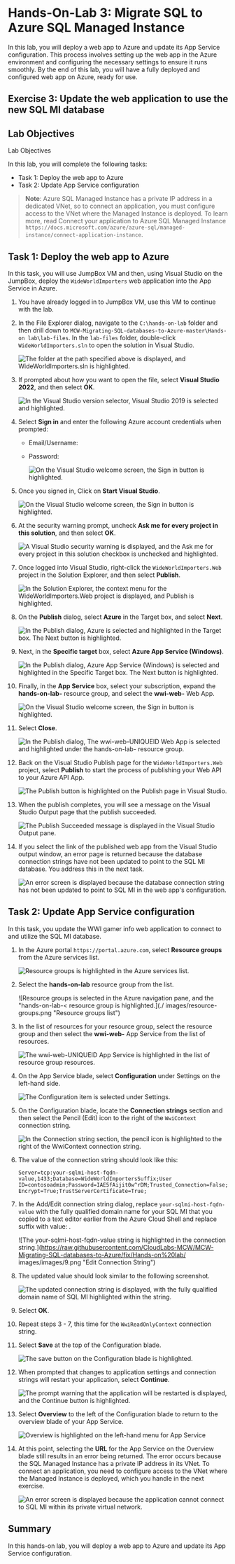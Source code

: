 # Hands-On-Lab 3: Migrate SQL to Azure SQL Managed Instance

In this lab, you will deploy a web app to Azure and update its App Service configuration. This process involves setting up the web app in the Azure environment and configuring the necessary settings to ensure it runs smoothly. By the end of this lab, you will have a fully deployed and configured web app on Azure, ready for use.

## Exercise 3: Update the web application to use the new SQL MI database
## Lab Objectives

Lab Objectives

In this lab, you will complete the following tasks:

- Task 1: Deploy the web app to Azure
- Task 2: Update App Service configuration

> **Note**: Azure SQL Managed Instance has a private IP address in a dedicated VNet, so to connect an application, you must configure access to the VNet where the Managed Instance is deployed. To learn more, read Connect your application to Azure SQL Managed Instance `https://docs.microsoft.com/azure/azure-sql/managed-instance/connect-application-instance`.

## Task 1: Deploy the web app to Azure

In this task, you will use JumpBox VM and then, using Visual Studio on the JumpBox, deploy the `WideWorldImporters` web application into the App Service in Azure.

1. You have already logged in to JumpBox VM, use this VM to continue with the lab. 

1. In the File Explorer dialog, navigate to the `C:\hands-on-lab` folder and then drill down to `MCW-Migrating-SQL-databases-to-Azure-master\Hands-on lab\lab-files`. In the `lab-files` folder, double-click `WideWorldImporters.sln` to open the solution in Visual Studio.

   ![The folder at the path specified above is displayed, and WideWorldImporters.sln is highlighted.]( images/windows-explorer-lab-files-web-solution.png "Windows Explorer")

1. If prompted about how you want to open the file, select **Visual Studio 2022**, and then select **OK**.

    ![In the Visual Studio version selector, Visual Studio 2019 is selected and highlighted.]( images/datamod2.png "Visual Studio")

1. Select **Sign in** and enter the following Azure account credentials when prompted:
   
   * Email/Username: <inject key="AzureAdUserEmail"></inject>
   * Password: <inject key="AzureAdUserPassword"></inject>

        ![On the Visual Studio welcome screen, the Sign in button is highlighted.]( images/datamod3.png "Visual Studio")

1. Once you signed in, Click on **Start Visual Studio**.

    ![On the Visual Studio welcome screen, the Sign in button is highlighted.]( images/datamod4.png "Visual Studio")

1. At the security warning prompt, uncheck **Ask me for every project in this solution**, and then select **OK**.

    ![A Visual Studio security warning is displayed, and the Ask me for every project in this solution checkbox is unchecked and highlighted.]( images/visual-studio-security-warning.png "Visual Studio")

1. Once logged into Visual Studio, right-click the `WideWorldImporters.Web` project in the Solution Explorer, and then select **Publish**.

    ![In the Solution Explorer, the context menu for the WideWorldImporters.Web project is displayed, and Publish is highlighted.]( images/visual-studio-project-publish.png "Visual Studio")

1. On the **Publish** dialog, select **Azure** in the Target box, and select **Next**.

    ![In the Publish dialog, Azure is selected and highlighted in the Target box. The Next button is highlighted.]( images/updated15.png "Publish API App to Azure")

1. Next, in the **Specific target** box, select **Azure App Service (Windows)**.

    ![In the Publish dialog, Azure App Service (Windows) is selected and highlighted in the Specific Target box. The Next button is highlighted.]( images/datamod6.png "Publish API App to Azure")

1. Finally, in the **App Service** box, select your subscription, expand the **hands-on-lab-<inject key="Suffix" enableCopy="false"/>** resource group, and select the **wwi-web-<inject key="Suffix" enableCopy="false"/>** Web App.

    ![On the Visual Studio welcome screen, the Sign in button is highlighted.]( images/datamod7.png "Visual Studio")

1. Select **Close**.

    ![In the Publish dialog, The wwi-web-UNIQUEID Web App is selected and highlighted under the hands-on-lab- resource group.]( images/close.png "Publish API App to Azure")

1. Back on the Visual Studio Publish page for the `WideWorldImporters.Web` project, select **Publish** to start the process of publishing your Web API to your Azure API App.

    ![The Publish button is highlighted on the Publish page in Visual Studio.]( images/wwi-web-publish.png "Publish")

1. When the publish completes, you will see a message on the Visual Studio Output page that the publish succeeded.

    ![The Publish Succeeded message is displayed in the Visual Studio Output pane.]( images/visual-studio-output-publish-succeeded.png "Visual Studio")

2. If you select the link of the published web app from the Visual Studio output window, an error page is returned because the database connection strings have not been updated to point to the SQL MI database. You address this in the next task.

    ![An error screen is displayed because the database connection string has not been updated to point to SQL MI in the web app's configuration.]( images/web-app-error-screen.png "Web App error")
## Task 2: Update App Service configuration

In this task, you update the WWI gamer info web application to connect to and utilize the SQL MI database.

1. In the Azure portal `https://portal.azure.com`, select **Resource groups** from the Azure services list.

   ![Resource groups is highlighted in the Azure services list.]( images/datamod13.png "Azure services")

2. Select the **hands-on-lab<inject key="Resource Group Name" enableCopy="false"/>** resource group from the list.

   ![Resource groups is selected in the Azure navigation pane, and the "hands-on-lab-< resource group is highlighted.](./ images/resource-groups.png "Resource groups list")

3. In the list of resources for your resource group, select the **<inject key="Resource Group Name" enableCopy="false"/>** resource group and then select the **wwi-web-<inject key="Suffix" enableCopy="false"/>** App Service from the list of resources.

   ![The wwi-web-UNIQUEID App Service is highlighted in the list of resource group resources.]( images/datamod9.png "Resource group")

4. On the App Service blade, select **Configuration** under Settings on the left-hand side.

   ![The Configuration item is selected under Settings.]( images/app-service-configuration-menu.png "Configuration")

5. On the Configuration blade, locate the **Connection strings** section and then select the Pencil (Edit) icon to the right of the `WwiContext` connection string.

   ![In the Connection string section, the pencil icon is highlighted to the right of the WwiContext connection string.]( images/app-service-configuration-connection-strings.png "Connection Strings")

6. The value of the connection string should look like this:
    
    ``
    Server=tcp:your-sqlmi-host-fqdn-value,1433;Database=WideWorldImportersSuffix;User ID=contosoadmin;Password=IAE5fAijit0w^rDM;Trusted_Connection=False;Encrypt=True;TrustServerCertificate=True;
    ``

8. In the Add/Edit connection string dialog, replace `your-sqlmi-host-fqdn-value` with the fully qualified domain name for your SQL MI that you copied to a text editor earlier from the Azure Cloud Shell and replace suffix with value: <inject key="suffix" />.

   ![The your-sqlmi-host-fqdn-value string is highlighted in the connection string.](https://raw.githubusercontent.com/CloudLabs-MCW/MCW-Migrating-SQL-databases-to-Azure/fix/Hands-on%20lab/ images/images/9.png "Edit Connection String")

9. The updated value should look similar to the following screenshot.

   ![The updated connection string is displayed, with the fully qualified domain name of SQL MI highlighted within the string.]( images/app-service-configuration-edit-conn-string-value.png "Connection string value")

10. Select **OK**.

11. Repeat steps 3 - 7, this time for the `WwiReadOnlyContext` connection string.

12. Select **Save** at the top of the Configuration blade.

    ![The save button on the Configuration blade is highlighted.]( images/app-service-configuration-save.png "Save")

13. When prompted that changes to application settings and connection strings will restart your application, select **Continue**.

    ![The prompt warning that the application will be restarted is displayed, and the Continue button is highlighted.]( images/app-service-restart.png "Restart prompt")

14. Select **Overview** to the left of the Configuration blade to return to the overview blade of your App Service.

    ![Overview is highlighted on the left-hand menu for App Service]( images/app-service-overview-menu-item.png "Overview menu item")

15. At this point, selecting the **URL** for the App Service on the Overview blade still results in an error being returned. The error occurs because the SQL Managed Instance has a private IP address in its VNet. To connect an application, you need to configure access to the VNet where the Managed Instance is deployed, which you handle in the next exercise.

    ![An error screen is displayed because the application cannot connect to SQL MI within its private virtual network.]( images/web-app-error-screen.png "Web App error")

## Summary

In this hands-on lab, you will deploy a web app to Azure and update its App Service configuration.
